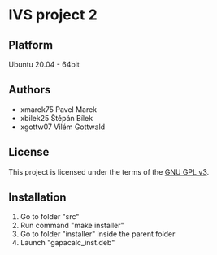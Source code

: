 # IVS project 2
## Platform
Ubuntu 20.04 - 64bit

## Authors
* xmarek75 Pavel Marek
* xbilek25 Štěpán Bílek
* xgottw07 Vilém Gottwald

## License
This project is licensed under the terms of the [GNU GPL v3](./LICENSE.md).

## Installation
1. Go to folder "src"
2. Run command "make installer"
3. Go to folder "installer" inside the parent folder
4. Launch "gapacalc_inst.deb"  
